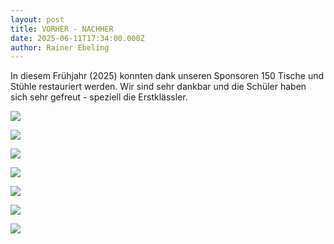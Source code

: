 ```yaml
---
layout: post
title: VORHER - NACHHER
date: 2025-06-11T17:34:00.000Z
author: Rainer Ebeling
---
```

In diesem Frühjahr (2025) konnten dank unseren Sponsoren 150 Tische und Stühle restauriert werden. Wir sind sehr dankbar und die Schüler haben sich sehr gefreut - speziell die Erstklässler.

<!--more-->

![](/assets/images/489053045_954706573493492_6204837853150416491_n.jpg)

![](/assets/images/489938017_954704516827031_5011784530537445866_n.jpg)

![](/assets/images/489959404_954703136827169_7651633188070339607_n.jpg)

![](/assets/images/489923211_954703126827170_2270358307426531912_n.jpg)

![](/assets/images/489629356_954703140160502_2120199073106474028_n.jpg)

![](/assets/images/whatsapp-bild-2025-04-11-um-16.57.40_e85a90c8.jpg)

![](/assets/images/whatsapp-bild-2025-04-11-um-16.57.39_76856a9c.jpg)
